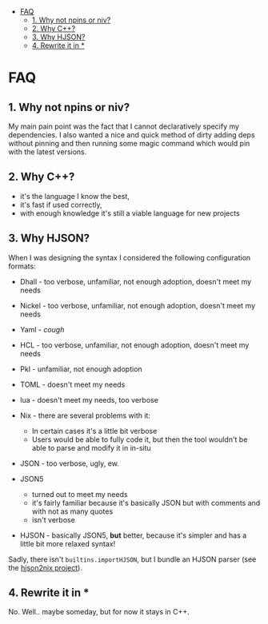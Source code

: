<!-- vim-markdown-toc GFM -->

* [FAQ](#faq)
  * [1. Why not npins or niv?](#1-why-not-npins-or-niv)
  * [2. Why C++?](#2-why-c)
  * [3. Why HJSON?](#3-why-hjson)
  * [4. Rewrite it in *](#4-rewrite-it-in-)

<!-- vim-markdown-toc -->

# FAQ

## 1. Why not npins or niv?

My main pain point was the fact that I cannot declaratively specify my dependencies.
I also wanted a nice and quick method of dirty adding deps without pinning and then
running some magic command which would pin with the latest versions.

## 2. Why C++?

- it's the language I know the best,
- it's fast if used correctly,
- with enough knowledge it's still a viable language for new projects

## 3. Why HJSON?

When I was designing the syntax I considered the following configuration formats:
- Dhall - too verbose, unfamiliar, not enough adoption, doesn't meet my needs
- Nickel - too verbose, unfamiliar, not enough adoption, doesn't meet my needs
- Yaml - *cough*
- HCL - too verbose, unfamiliar, not enough adoption, doesn't meet my needs
- Pkl - unfamiliar, not enough adoption
- TOML - doesn't meet my needs
- lua - doesn't meet my needs, too verbose
- Nix - there are several problems with it:
  - In certain cases it's a little bit verbose
  - Users would be able to fully code it, but then the tool wouldn't be able
  to parse and modify it in in-situ
- JSON - too verbose, ugly, ew.
- JSON5
  - turned out to meet my needs
  - it's fairly familiar because it's basically JSON but with comments and with not as many quotes
  - isn't verbose

- HJSON - basically JSON5, **but** better, because it's simpler and has a little bit more relaxed syntax!

Sadly, there isn't `builtins.importHJSON`, but I bundle an HJSON parser (see the [hjson2nix project](#)). <!-- LINK ONE DAY -->

## 4. Rewrite it in *

No. Well.. maybe someday, but for now it stays in C++.
